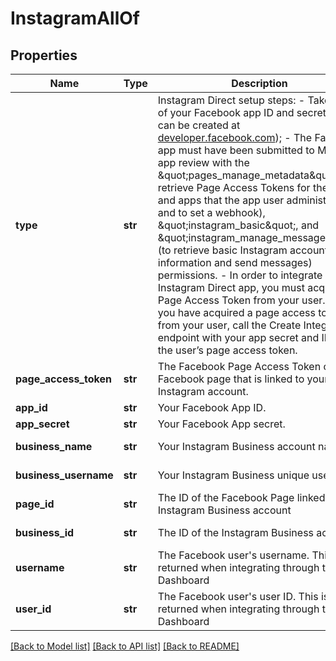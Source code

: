 # InstagramAllOf

## Properties
Name | Type | Description | Notes
------------ | ------------- | ------------- | -------------
**type** | **str** | Instagram Direct setup steps:   - Take note of your Facebook app ID and secret (apps can be created at [developer.facebook.com](https://developer.facebook.com));   - The Facebook app must have been submitted to Meta for app review with the \&quot;pages_manage_metadata\&quot; (to retrieve Page Access Tokens for the Pages and apps that the app user administers and to set a webhook), \&quot;instagram_basic\&quot;, and \&quot;instagram_manage_messages\&quot; (to retrieve basic Instagram account information and send messages) permissions.   - In order to integrate an Instagram Direct app, you must acquire a Page Access Token from your user. Once you have acquired a page access token from your user, call the Create Integration endpoint with your app secret and ID and the user’s page access token.  | [optional] [default to 'instagram']
**page_access_token** | **str** | The Facebook Page Access Token of the Facebook page that is linked to your Instagram account. | 
**app_id** | **str** | Your Facebook App ID. | 
**app_secret** | **str** | Your Facebook App secret. | 
**business_name** | **str** | Your Instagram Business account name | [optional] [readonly] 
**business_username** | **str** | Your Instagram Business unique username | [optional] [readonly] 
**page_id** | **str** | The ID of the Facebook Page linked to your Instagram Business account | [optional] [readonly] 
**business_id** | **str** | The ID of the Instagram Business account | [optional] [readonly] 
**username** | **str** | The Facebook user&#39;s username. This is returned when integrating through the Dashboard | [optional] [readonly] 
**user_id** | **str** | The Facebook user&#39;s user ID. This is returned when integrating through the Dashboard | [optional] [readonly] 

[[Back to Model list]](../README.md#documentation-for-models) [[Back to API list]](../README.md#documentation-for-api-endpoints) [[Back to README]](../README.md)


